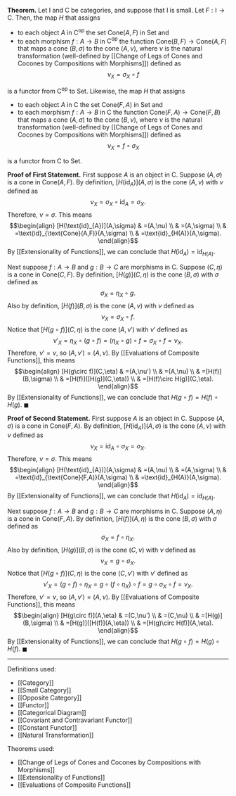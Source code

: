 **Theorem.** Let $\mathsf{I}$ and $\mathsf{C}$ be categories, and suppose that $\mathsf{I}$ is small. Let $F:\mathsf{I}\to \mathsf{C}$. Then, the map $H$ that assigns
- to each object $A$ in $\mathsf{C}^\text{op}$ the set $\text{Cone}(A,F)$ in $\mathsf{Set}$ and
- to each morphism $f:A\to B$ in $\mathsf{C}^\text{op}$ the function $\text{Cone}(B,F)\to \text{Cone}(A,F)$ that maps a cone $(B,\sigma)$ to the cone $(A,\nu)$, where $\nu$ is the natural transformation (well-defined by [[Change of Legs of Cones and Cocones by Compositions with Morphisms]]) defined as $$\nu_{X}=\sigma_{X}\circ f$$

is a functor from $\mathsf{C}^\text{op}$ to $\mathsf{Set}$. Likewise, the map $H$ that assigns
- to each object $A$ in $\mathsf{C}$ the set $\text{Cone}(F,A)$ in $\mathsf{Set}$ and
- to each morphism $f:A\to B$ in $\mathsf{C}$ the function $\text{Cone}(F,A)\to \text{Cone}(F,B)$ that maps a cone $(A,\sigma)$ to the cone $(B,\nu)$, where $\nu$ is the natural transformation (well-defined by [[Change of Legs of Cones and Cocones by Compositions with Morphisms]]) defined as $$\nu_{X}=f\circ\sigma_{X}$$

is a functor from $\mathsf{C}$ to $\mathsf{Set}$.

**Proof of First Statement.** First suppose $A$ is an object in $\mathsf{C}$. Suppose $(A,\sigma)$ is a cone in $\text{Cone}(A,F)$. By definition, $[H(\text{id}_{A})](A,\sigma)$ is the cone $(A,\nu)$ with $\nu$ defined as $$\nu_{X}=\sigma_{X}\circ\text{id}_{A}=\sigma_{X}.$$Therefore, $\nu=\sigma$. This means
$$\begin{align}
[H(\text{id}_{A})](A,\sigma) & =(A,\nu) \\
 & =(A,\sigma) \\
 & =\text{id}_{\text{Cone}(A,F)}(A,\sigma) \\
 & =\text{id}_{H(A)}(A,\sigma).
\end{align}$$
By [[Extensionality of Functions]], we can conclude that $H(\text{id}_{A})=\text{id}_{H(A)}$.

Next suppose $f:A\to B$ and $g:B\to C$ are morphisms in $\mathsf{C}$. Suppose $(C,\eta)$ is a cone in $\text{Cone}(C,F)$. By definition, $[H(g)](C,\eta)$ is the cone $(B,\sigma)$ with $\sigma$ defined as $$\sigma_{X}=\eta_{X}\circ g.$$Also by definition, $[H(f)](B,\sigma)$ is the cone $(A,\nu)$ with $\nu$ defined as $$\nu_{X}=\sigma_{X}\circ f.$$Notice that $[H(g\circ f)](C,\eta)$ is the cone $(A,\nu')$ with $\nu'$ defined as $$\nu'_{X}=\eta_{X}\circ(g\circ f)=(\eta_{X}\circ g)\circ f=\sigma_{X}\circ f=\nu_{X}.$$Therefore, $\nu'=\nu$, so $(A,\nu')=(A,\nu)$. By [[Evaluations of Composite Functions]], this means
$$\begin{align}
[H(g\circ f)](C,\eta) & =(A,\nu') \\
 & =(A,\nu) \\
 & =[H(f)](B,\sigma) \\
 & =[H(f)]([H(g)](C,\eta)) \\
 & =[H(f)\circ H(g)](C,\eta).
\end{align}$$
By [[Extensionality of Functions]], we can conclude that $H(g\circ f)=H(f)\circ H(g)$. $\blacksquare$

**Proof of Second Statement.** First suppose $A$ is an object in $\mathsf{C}$. Suppose $(A,\sigma)$ is a cone in $\text{Cone}(F,A)$. By definition, $[H(\text{id}_{A})](A,\sigma)$ is the cone $(A,\nu)$ with $\nu$ defined as $$\nu_{X}=\text{id}_{A}\circ\sigma_{X}=\sigma_{X}.$$Therefore, $\nu=\sigma$. This means
$$\begin{align}
[H(\text{id}_{A})](A,\sigma) & =(A,\nu) \\
 & =(A,\sigma) \\
 & =\text{id}_{\text{Cone}(F,A)}(A,\sigma) \\
 & =\text{id}_{H(A)}(A,\sigma).
\end{align}$$
By [[Extensionality of Functions]], we can conclude that $H(\text{id}_{A})=\text{id}_{H(A)}$.

Next suppose $f:A\to B$ and $g:B\to C$ are morphisms in $\mathsf{C}$. Suppose $(A,\eta)$ is a cone in $\text{Cone}(F,A)$. By definition, $[H(f)](A,\eta)$ is the cone $(B,\sigma)$ with $\sigma$ defined as $$\sigma_{X}=f\circ\eta_{X}.$$Also by definition, $[H(g)](B,\sigma)$ is the cone $(C,\nu)$ with $\nu$ defined as $$\nu_{X}=g\circ\sigma_{X}.$$Notice that $[H(g\circ f)](C,\eta)$ is the cone $(C,\nu')$ with $\nu'$ defined as $$\nu'_{X}=(g\circ f)\circ\eta_{X}=g\circ(f\circ \eta_{X})\circ f=g\circ\sigma_{X}\circ f=\nu_{X}.$$Therefore, $\nu'=\nu$, so $(A,\nu')=(A,\nu)$. By [[Evaluations of Composite Functions]], this means
$$\begin{align}
[H(g\circ f)](A,\eta) & =(C,\nu') \\
 & =(C,\nu) \\
 & =[H(g)](B,\sigma) \\
 & =[H(g)]([H(f)](A,\eta)) \\
 & =[H(g)\circ H(f)](A,\eta).
\end{align}$$
By [[Extensionality of Functions]], we can conclude that $H(g\circ f)=H(g)\circ H(f)$. $\blacksquare$
***
Definitions used:
- [[Category]]
- [[Small Category]]
- [[Opposite Category]]
- [[Functor]]
- [[Categorical Diagram]]
- [[Covariant and Contravariant Functor]]
- [[Constant Functor]]
- [[Natural Transformation]]

Theorems used:
- [[Change of Legs of Cones and Cocones by Compositions with Morphisms]]
- [[Extensionality of Functions]]
- [[Evaluations of Composite Functions]]